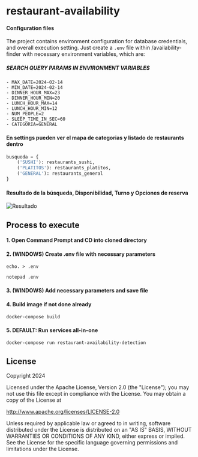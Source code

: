 # restaurant-availability

#### Configuration files

The project contains environment configuration for database credentials, and overall execution setting. Just create a `.env` file within /availability-finder with necessary environment variables, which are:

##### SEARCH QUERY PARAMS IN ENVIRONMENT VARIABLES
    - MAX_DATE=2024-02-14
    - MIN_DATE=2024-02-14
    - DINNER_HOUR_MAX=23
    - DINNER_HOUR_MIN=20
    - LUNCH_HOUR_MAX=14
    - LUNCH_HOUR_MIN=12
    - NUM_PEOPLE=2
    - SLEEP_TIME_IN_SEC=60
    - CATEGORIA=GENERAL

#### En settings pueden ver el mapa de categorias y listado de restaurants dentro
```python
busqueda = {
    ('SUSHI'): restaurants_sushi,
    ('PLATITOS'): restaurants_platitos,
    ('GENERAL'): restaurants_general
}
```
#### Resultado de la búsqueda, Disponibilidad, Turno y Opciones de reserva
![Resultado](.screenshot_restaurants_success.png)

## Process to execute

#### 1. Open Command Prompt and CD into cloned directory

#### 2. (WINDOWS) Create .env file with necessary parameters
```shell
echo. > .env
```
```shell
notepad .env
```

#### 3. (WINDOWS) Add necessary parameters and save file

#### 4. Build image if not done already
```shell
docker-compose build
```

#### 5. DEFAULT: Run services all-in-one
```shell
docker-compose run restaurant-availability-detection
```

## License

Copyright 2024

Licensed under the Apache License, Version 2.0 (the "License");
you may not use this file except in compliance with the License.
You may obtain a copy of the License at

http://www.apache.org/licenses/LICENSE-2.0

Unless required by applicable law or agreed to in writing, software
distributed under the License is distributed on an "AS IS" BASIS,
WITHOUT WARRANTIES OR CONDITIONS OF ANY KIND, either express or implied.
See the License for the specific language governing permissions and
limitations under the License.